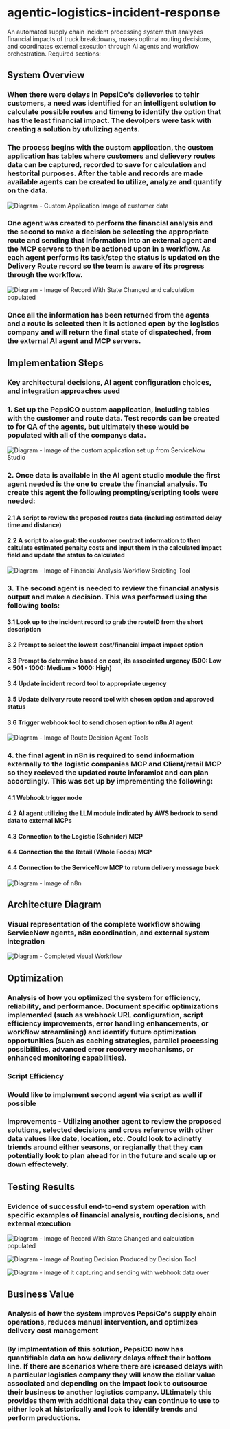 # agentic-logistics-incident-response
An automated supply chain incident processing system that analyzes financial impacts of truck breakdowns, makes optimal routing decisions, and coordinates external execution through AI agents and workflow orchestration.
Required sections:

## System Overview

### When there were delays in PepsiCo's delieveries to tehir customers, a need was identified for an intelligent solution to calculate possible routes and timeng to identify the option that has the least financial impact. The devolpers were task with creating a solution by utulizing agents. 

### The process begins with the custom application, the custom application has tables where  customers and delievery routes data can be captured, recorded to save for calculation and hestorital purposes. After the table and records are made available agents can be created to utilize, analyze and quantify on the data. 

![Diagram](Diagram2.png) - Custom Application Image of customer data  

### One agent was created to perform the financial analysis and the second to make a decision be selecting the appropriate route and sending that information into an external agent and the MCP servers to then be actioned upon in a workflow. As each agent performs its task/step the status is updated on the Delivery Route record so the team is aware of its progress through the workflow. 

![Diagram](Diagram3.png) - Image of Record With State Changed and calculation populated

### Once all the information has been returned from the agents and a route is selected then it is actioned open by the logistics company and will return the final state of dispateched, from the external AI agent and MCP servers. 

## Implementation Steps 

### Key architectural decisions, AI agent configuration choices, and integration approaches used

### 1. Set up the PepsiCO custom aapplication, including tables with the customer and route data. Test records can be created to for QA of the agents, but ultimately these would be populated with all of the companys data. 

![Diagram](Diagram4.png) - Image of the custom application set up from ServiceNow Studio 

### 2. Once data is available in the AI agent studio module the first agent needed is the one to create the financial analysis. To create this agent the following prompting/scripting tools were needed: 
#### 2.1 A script to review the proposed routes data (including estimated delay time and distance)
#### 2.2 A script to also grab the customer contract information to then caltulate estimated penalty costs and input them in the calculated impact field and update the status to calculated

![Diagram](Diagram5.png) - Image of Financial Analysis Workflow Srcipting Tool 

### 3. The second agent is needed to review the financial analysis output and make a decision. This was performed using the following tools:
#### 3.1 Look up to the incident record to grab the routeID from the short description
#### 3.2 Prompt to select the lowest cost/financial impact impact option
#### 3.3 Prompt to determine based on cost, its associated urgency (500: Low < 501 - 1000: Medium > 1000: High)
#### 3.4 Update incident record tool to appropriate urgency 
#### 3.5 Update delivery route record tool with chosen option and approved status
#### 3.6 Trigger webhook tool to send chosen option to n8n AI agent 

![Diagram](Diagram6.png) - Image of Route Decision Agent Tools

### 4. the final agent in n8n is required to send information externally to the logistic companies MCP and Client/retail MCP so they recieved the updated route inforamiot and can plan accordingly. This was set up by imprementing the following: 
#### 4.1 Webhook trigger node 
#### 4.2 AI agent utilizing the LLM module indicated by AWS bedrock to send data to external MCPs
#### 4.3 Connection to the Logistic (Schnider) MCP
#### 4.4 Connection the the Retail (Whole Foods) MCP
#### 4.4 Connection to the ServiceNow MCP to return delivery message back 

![Diagram](Diagram7.png) - Image of n8n

## Architecture Diagram
### Visual representation of the complete workflow showing ServiceNow agents, n8n coordination, and external system integration

![Diagram](Diagram.png) - Completed visual Workflow 

## Optimization 

### Analysis of how you optimized the system for efficiency, reliability, and performance. Document specific optimizations implemented (such as webhook URL configuration, script efficiency improvements, error handling enhancements, or workflow streamlining) and identify future optimization opportunities (such as caching strategies, parallel processing possibilities, advanced error recovery mechanisms, or enhanced monitoring capabilities).

### Script Efficiency 
### Would like to implement second agent via script as well if possible
### Improvements - Utilizing another agent to review the proposed solutions, selected decisions and cross reference with other data values like date, location, etc. Could look to adinetfy triends around either seasons, or regianally that they can potentially look to plan ahead for in the future and scale up or down effectevely. 

## Testing Results
### Evidence of successful end-to-end system operation with specific examples of financial analysis, routing decisions, and external execution

![Diagram](Diagram3.png) - Image of Record With State Changed and calculation populated

![Diagram](Diagram8.png) - Image of Routing Decision Produced by Decision Tool

![Diagram](Diagram9.png) - Image of it capturing and sending with webhook data over 

## Business Value
### Analysis of how the system improves PepsiCo's supply chain operations, reduces manual intervention, and optimizes delivery cost management

### By implmentation of this solution, PepsiCO now has quantifiable data on how delivery delays effect their bottom line. If there are scenarios where there are icreased delays with a particular logistics company they will know the dollar value associated and depending on the impact look to outsource their business to another logistics company. ULtimately this provides them with additional data they can continue to use to either look at historically and look to identify trends and perform preductions. 
